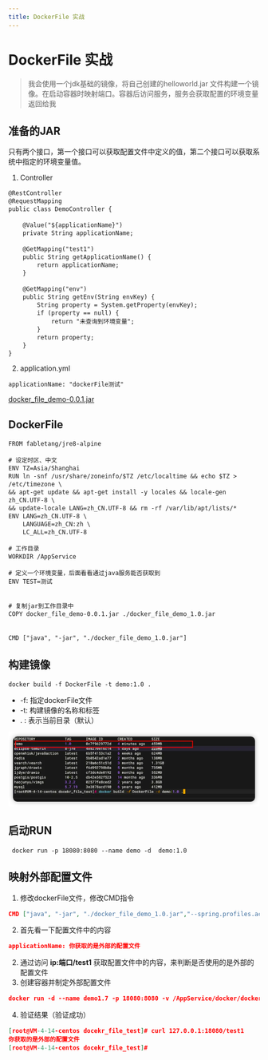 ```yaml
---
title: DockerFile 实战
---
```

# DockerFile 实战
> 我会使用一个jdk基础的镜像，将自己创建的helloworld.jar 文件构建一个镜像。在启动容器时映射端口。容器后访问服务，服务会获取配置的环境变量返回给我

## 准备的JAR
只有两个接口，第一个接口可以获取配置文件中定义的值，第二个接口可以获取系统中指定的环境变量值。

1. Controller
```
@RestController
@RequestMapping
public class DemoController {

    @Value("${applicationName}")
    private String applicationName;

    @GetMapping("test1")
    public String getApplicationName() {
        return applicationName;
    }

    @GetMapping("env")
    public String getEnv(String envKey) {
        String property = System.getProperty(envKey);
        if (property == null) {
            return "未查询到环境变量";
        }
        return property;
    }
}

```

2. application.yml
```
applicationName: "dockerFile测试"
```
[docker_file_demo-0.0.1.jar](https://www.yuque.com/attachments/yuque/0/2023/jar/1541192/1699338238736-b17592be-ffdb-4ad5-82f2-52bae7ce5cb8.jar?_lake_card=%7B%22src%22%3A%22https%3A%2F%2Fwww.yuque.com%2Fattachments%2Fyuque%2F0%2F2023%2Fjar%2F1541192%2F1699338238736-b17592be-ffdb-4ad5-82f2-52bae7ce5cb8.jar%22%2C%22name%22%3A%22docker_file_demo-0.0.1.jar%22%2C%22size%22%3A17758528%2C%22ext%22%3A%22jar%22%2C%22source%22%3A%22%22%2C%22status%22%3A%22done%22%2C%22download%22%3Atrue%2C%22taskId%22%3A%22ue0ccca6f-4647-4e6e-b76b-7db0b084507%22%2C%22taskType%22%3A%22upload%22%2C%22type%22%3A%22application%2Fjava-archive%22%2C%22__spacing%22%3A%22both%22%2C%22mode%22%3A%22title%22%2C%22id%22%3A%22u097f6a13%22%2C%22margin%22%3A%7B%22top%22%3Atrue%2C%22bottom%22%3Atrue%7D%2C%22card%22%3A%22file%22%7D)

## DockerFile
```
FROM fabletang/jre8-alpine

# 设定时区、中文
ENV TZ=Asia/Shanghai
RUN ln -snf /usr/share/zoneinfo/$TZ /etc/localtime && echo $TZ > /etc/timezone \
&& apt-get update && apt-get install -y locales && locale-gen zh_CN.UTF-8 \
&& update-locale LANG=zh_CN.UTF-8 && rm -rf /var/lib/apt/lists/*
ENV LANG=zh_CN.UTF-8 \
    LANGUAGE=zh_CN:zh \
    LC_ALL=zh_CN.UTF-8

# 工作目录
WORKDIR /AppService

# 定义一个环境变量，后面看看通过java服务能否获取到
ENV TEST=测试


# 复制jar到工作目录中
COPY docker_file_demo-0.0.1.jar ./docker_file_demo_1.0.jar


CMD ["java", "-jar", "./docker_file_demo_1.0.jar"]
```
## 构建镜像
```
docker build -f DockerFile -t demo:1.0 .
```

- -f: 指定dockerFile文件
- -t: 构建镜像的名称和标签
- . : 表示当前目录（默认）

![img_1.png](img_1.png)

## 启动RUN
```
 docker run -p 18080:8080 --name demo -d  demo:1.0 
```
## 映射外部配置文件

1. 修改dockerFile文件，修改CMD指令
```json
CMD ["java", "-jar", "./docker_file_demo_1.0.jar","--spring.profiles.active=test"]
```

2. 首先看一下配置文件中的内容
```json
applicationName: 你获取的是外部的配置文件
```

2. 通过访问 **ip:端口/test1**  获取配置文件中的内容，来判断是否使用的是外部的配置文件
3. 创建容器并制定外部配置文件
```json
docker run -d --name demo1.7 -p 18080:8080 -v /AppService/docker/docker_file/docekr_file_test/application-test.yml:/AppService/application-test.yml demo:1.7
```

4. 验证结果（验证成功）
```json
[root@VM-4-14-centos docekr_file_test]# curl 127.0.0.1:18080/test1
你获取的是外部的配置文件
[root@VM-4-14-centos docekr_file_test]# 
```
